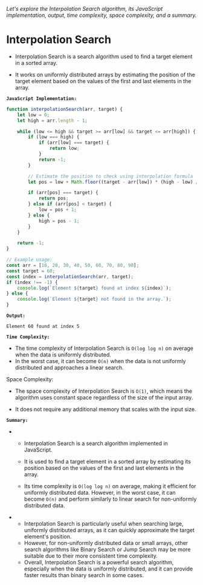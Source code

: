 *Let's explore the Interpolation Search algorithm, its JavaScript implementation, output, time complexity, space complexity, and a summary.*


# Interpolation Search

-   Interpolation Search is a search algorithm used to find a target element in a sorted array. 

-   It works on uniformly distributed arrays by estimating the position of the target element based on the values of the first and last elements in the array.

**`JavaScript Implementation:`**



```javascript
function interpolationSearch(arr, target) {
    let low = 0;
    let high = arr.length - 1;

    while (low <= high && target >= arr[low] && target <= arr[high]) {
        if (low === high) {
            if (arr[low] === target) {
                return low;
            }
            return -1;
        }

        // Estimate the position to check using interpolation formula
        let pos = low + Math.floor((target - arr[low]) * (high - low) / (arr[high] - arr[low]));

        if (arr[pos] === target) {
            return pos;
        } else if (arr[pos] < target) {
            low = pos + 1;
        } else {
            high = pos - 1;
        }
    }

    return -1;
}

// Example usage:
const arr = [10, 20, 30, 40, 50, 60, 70, 80, 90];
const target = 60;
const index = interpolationSearch(arr, target);
if (index !== -1) {
    console.log(`Element ${target} found at index ${index}`);
} else {
    console.log(`Element ${target} not found in the array.`);
}
```

**`Output:`**


```
Element 60 found at index 5
```

**`Time Complexity:`**


-   The time complexity of Interpolation Search is `O(log log n)` on average when the data is uniformly distributed. 
-   In the worst case, it can become `O(n)` when the data is not uniformly distributed and approaches a linear search.

Space Complexity:
-   The space complexity of Interpolation Search is `O(1)`, which means the algorithm uses constant space regardless of the size of the input array.

-   It does not require any additional memory that scales with the input size.

**`Summary:`**

- 
    -   Interpolation Search is a search algorithm implemented in JavaScript. 
    
    -   It is used to find a target element in a sorted array by estimating its position based on the values of the first and last elements in the array. 
    -   Its time complexity is `O(log log n)` on average, making it efficient for uniformly distributed data. 
    However, in the worst case, it can become `O(n)` and perform similarly to linear search for non-uniformly distributed data.

- 
    -   Interpolation Search is particularly useful when searching large, uniformly distributed arrays, as it can quickly approximate the target element's position. 
    -   However, for non-uniformly distributed data or small arrays, other search algorithms like Binary Search or Jump Search may be more suitable due to their more consistent time complexity. 
    -   Overall, Interpolation Search is a powerful search algorithm, especially when the data is uniformly distributed, and it can provide faster results than binary search in some cases.